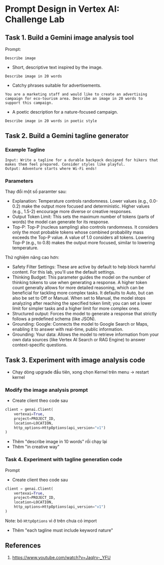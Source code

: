 # Prompt Design in Vertex AI: Challenge Lab

## Task 1. Build a Gemini image analysis tool

Prompt:

```
Describe image
```

- Short, descriptive text inspired by the image.

```
Describe image in 20 words
```

- Catchy phrases suitable for advertisements.

```
You are a marketing staff and would like to create an advertising campaign for eco-tourism area. Describe an image in 20 words to support this campaign.
```

- A poetic description for a nature-focused campaign.

```
Describe image in 20 words in poetic style
```

## Task 2. Build a Gemini tagline generator

### Example Tagline

```
Input: Write a tagline for a durable backpack designed for hikers that makes them feel prepared. Consider styles like playful.
Output: Adventure starts where Wi-Fi ends!
```

### Parameters

Thay đổi một số paramter sau:

- Explanation: Temperature controls randomness. Lower values (e.g., 0.0-0.2) make the output more focused and deterministic. Higher values (e.g., 1.5-2) encourage more diverse or creative responses.
- Output Token Limit: This sets the maximum number of tokens (parts of words) the model can generate for its response.
- Top-P: Top-P (nucleus sampling) also controls randomness. It considers only the most probable tokens whose combined probability mass exceeds the Top-P value. A value of 1.0 considers all tokens. Lowering Top-P (e.g., to 0.8) makes the output more focused, similar to lowering temperature.

Thử nghiệm nâng cao hơn:

- Safety Filter Settings: These are active by default to help block harmful content. For this lab, you'll use the default settings.
- Thinking Budget: This parameter guides the model on the number of thinking tokens to use when generating a response. A higher token count generally allows for more detailed reasoning, which can be beneficial for tackling more complex tasks. It defaults to Auto, but can also be set to Off or Manual. When set to Manual, the model stops analyzing after reaching the specified token limit; you can set a lower limit for simpler tasks and a higher limit for more complex ones.
- Structured output: Forces the model to generate a response that strictly follows a predefined schema (like JSON).
- Grounding: Google: Connects the model to Google Search or Maps, enabling it to answer with real-time, public information.
- Grounding: Your data: Allows the model to retrieve information from your own data sources (like Vertex AI Search or RAG Engine) to answer context-specific questions.

## Task 3. Experiment with image analysis code

- Chạy dòng upgrade đầu tiên, xong chọn Kernel trên menu -> restart kernel

### Modify the image analysis prompt

- Create client theo code sau

```python
client = genai.Client(
    vertexai=True,
    project=PROJECT_ID,
    location=LOCATION,
    http_options=HttpOptions(api_version="v1")
)
```

- Thêm "describe image in 10 words" rồi chạy lại
- Thêm "in creative way"

### Task 4. Experiment with tagline generation code

Prompt

- Create client theo code sau

```python
client = genai.Client(
    vertexai=True,
    project=PROJECT_ID,
    location=LOCATION,
    http_options=HttpOptions(api_version="v1")
)
```

Note: bỏ `HttpOptions` vì ở trên chưa có import

- Thêm "each tagline must include keyword nature"

## References

1. https://www.youtube.com/watch?v=Jaqlrv-_YFU
